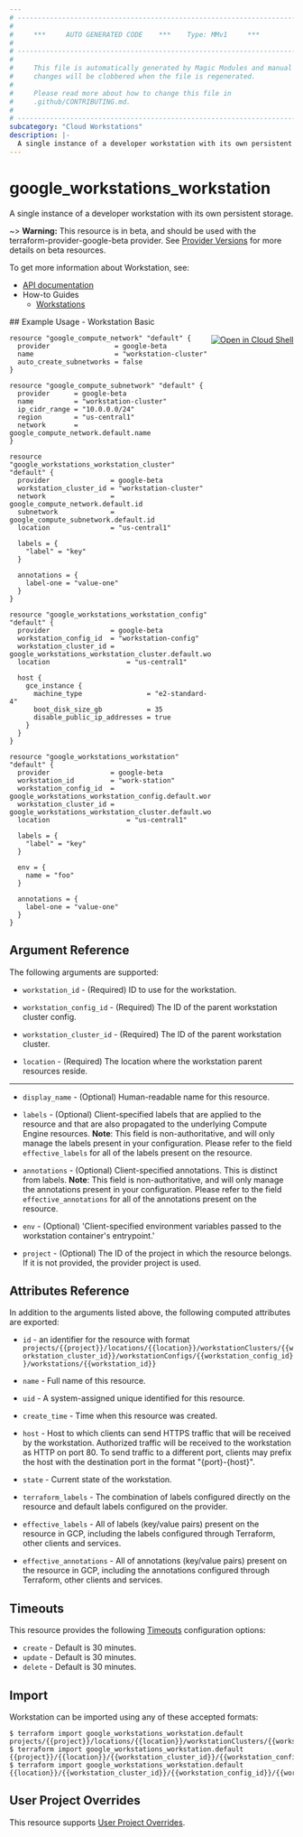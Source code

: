 ```yaml
---
# ----------------------------------------------------------------------------
#
#     ***     AUTO GENERATED CODE    ***    Type: MMv1     ***
#
# ----------------------------------------------------------------------------
#
#     This file is automatically generated by Magic Modules and manual
#     changes will be clobbered when the file is regenerated.
#
#     Please read more about how to change this file in
#     .github/CONTRIBUTING.md.
#
# ----------------------------------------------------------------------------
subcategory: "Cloud Workstations"
description: |-
  A single instance of a developer workstation with its own persistent storage.
---
```


# google\_workstations\_workstation

A single instance of a developer workstation with its own persistent storage.

~> **Warning:** This resource is in beta, and should be used with the terraform-provider-google-beta provider.
See [Provider Versions](https://terraform.io/docs/providers/google/guides/provider_versions.html) for more details on beta resources.

To get more information about Workstation, see:

* [API documentation](https://cloud.google.com/workstations/docs/reference/rest/v1beta/projects.locations.workstationClusters.workstationConfigs.workstations)
* How-to Guides
    * [Workstations](https://cloud.google.com/workstations/docs/)

<div class = "oics-button" style="float: right; margin: 0 0 -15px">
  <a href="https://console.cloud.google.com/cloudshell/open?cloudshell_git_repo=https%3A%2F%2Fgithub.com%2Fterraform-google-modules%2Fdocs-examples.git&cloudshell_working_dir=workstation_basic&cloudshell_image=gcr.io%2Fcloudshell-images%2Fcloudshell%3Alatest&open_in_editor=main.tf&cloudshell_print=.%2Fmotd&cloudshell_tutorial=.%2Ftutorial.md" target="_blank">
    <img alt="Open in Cloud Shell" src="//gstatic.com/cloudssh/images/open-btn.svg" style="max-height: 44px; margin: 32px auto; max-width: 100%;">
  </a>
</div>
## Example Usage - Workstation Basic


```hcl
resource "google_compute_network" "default" {
  provider                = google-beta
  name                    = "workstation-cluster"
  auto_create_subnetworks = false
}

resource "google_compute_subnetwork" "default" {
  provider      = google-beta
  name          = "workstation-cluster"
  ip_cidr_range = "10.0.0.0/24"
  region        = "us-central1"
  network       = google_compute_network.default.name
}

resource "google_workstations_workstation_cluster" "default" {
  provider               = google-beta
  workstation_cluster_id = "workstation-cluster"
  network                = google_compute_network.default.id
  subnetwork             = google_compute_subnetwork.default.id
  location               = "us-central1"
  
  labels = {
    "label" = "key"
  }

  annotations = {
    label-one = "value-one"
  }
}

resource "google_workstations_workstation_config" "default" {
  provider               = google-beta
  workstation_config_id  = "workstation-config"
  workstation_cluster_id = google_workstations_workstation_cluster.default.workstation_cluster_id
  location   		         = "us-central1"
  
  host {
    gce_instance {
      machine_type                = "e2-standard-4"
      boot_disk_size_gb           = 35
      disable_public_ip_addresses = true
    }
  }
}

resource "google_workstations_workstation" "default" {
  provider               = google-beta
  workstation_id         = "work-station"
  workstation_config_id  = google_workstations_workstation_config.default.workstation_config_id
  workstation_cluster_id = google_workstations_workstation_cluster.default.workstation_cluster_id
  location   		         = "us-central1"

  labels = {
    "label" = "key"
  }

  env = {
    name = "foo"
  }

  annotations = {
    label-one = "value-one"
  }
}
```

## Argument Reference

The following arguments are supported:


* `workstation_id` -
  (Required)
  ID to use for the workstation.

* `workstation_config_id` -
  (Required)
  The ID of the parent workstation cluster config.

* `workstation_cluster_id` -
  (Required)
  The ID of the parent workstation cluster.

* `location` -
  (Required)
  The location where the workstation parent resources reside.


- - -


* `display_name` -
  (Optional)
  Human-readable name for this resource.

* `labels` -
  (Optional)
  Client-specified labels that are applied to the resource and that are also propagated to the underlying Compute Engine resources.
  **Note**: This field is non-authoritative, and will only manage the labels present in your configuration.
  Please refer to the field `effective_labels` for all of the labels present on the resource.

* `annotations` -
  (Optional)
  Client-specified annotations. This is distinct from labels.
  **Note**: This field is non-authoritative, and will only manage the annotations present in your configuration.
  Please refer to the field `effective_annotations` for all of the annotations present on the resource.

* `env` -
  (Optional)
  'Client-specified environment variables passed to the workstation container's entrypoint.'

* `project` - (Optional) The ID of the project in which the resource belongs.
    If it is not provided, the provider project is used.


## Attributes Reference

In addition to the arguments listed above, the following computed attributes are exported:

* `id` - an identifier for the resource with format `projects/{{project}}/locations/{{location}}/workstationClusters/{{workstation_cluster_id}}/workstationConfigs/{{workstation_config_id}}/workstations/{{workstation_id}}`

* `name` -
  Full name of this resource.

* `uid` -
  A system-assigned unique identified for this resource.

* `create_time` -
  Time when this resource was created.

* `host` -
  Host to which clients can send HTTPS traffic that will be received by the workstation.
  Authorized traffic will be received to the workstation as HTTP on port 80.
  To send traffic to a different port, clients may prefix the host with the destination port in the format "{port}-{host}".

* `state` -
  Current state of the workstation.

* `terraform_labels` -
  The combination of labels configured directly on the resource
   and default labels configured on the provider.

* `effective_labels` -
  All of labels (key/value pairs) present on the resource in GCP, including the labels configured through Terraform, other clients and services.

* `effective_annotations` -
  All of annotations (key/value pairs) present on the resource in GCP, including the annotations configured through Terraform, other clients and services.


## Timeouts

This resource provides the following
[Timeouts](https://developer.hashicorp.com/terraform/plugin/sdkv2/resources/retries-and-customizable-timeouts) configuration options:

- `create` - Default is 30 minutes.
- `update` - Default is 30 minutes.
- `delete` - Default is 30 minutes.

## Import


Workstation can be imported using any of these accepted formats:

```
$ terraform import google_workstations_workstation.default projects/{{project}}/locations/{{location}}/workstationClusters/{{workstation_cluster_id}}/workstationConfigs/{{workstation_config_id}}/workstations/{{workstation_id}}
$ terraform import google_workstations_workstation.default {{project}}/{{location}}/{{workstation_cluster_id}}/{{workstation_config_id}}/{{workstation_id}}
$ terraform import google_workstations_workstation.default {{location}}/{{workstation_cluster_id}}/{{workstation_config_id}}/{{workstation_id}}
```

## User Project Overrides

This resource supports [User Project Overrides](https://registry.terraform.io/providers/hashicorp/google/latest/docs/guides/provider_reference#user_project_override).
